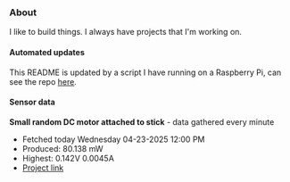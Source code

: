 ### About
I like to build things. I always have projects that I'm working on.

#### Automated updates
This README is updated by a script I have running on a Raspberry Pi, can see the repo [here](https://github.com/jdc-cunningham/raspi-git-repo-updater).

#### Sensor data


**Small random DC motor attached to stick** - data gathered every minute
- Fetched today Wednesday 04-23-2025 12:00 PM
- Produced: 80.138 mW
- Highest: 0.142V 0.0045A
- [Project link](https://github.com/jdc-cunningham/turbine-raspi)